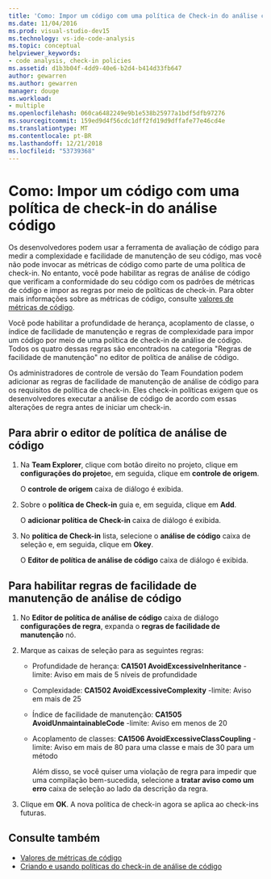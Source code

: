 ```yaml
---
title: 'Como: Impor um código com uma política de Check-in do análise código'
ms.date: 11/04/2016
ms.prod: visual-studio-dev15
ms.technology: vs-ide-code-analysis
ms.topic: conceptual
helpviewer_keywords:
- code analysis, check-in policies
ms.assetid: d1b3b04f-4dd9-40e6-b2d4-b414d33fb647
author: gewarren
ms.author: gewarren
manager: douge
ms.workload:
- multiple
ms.openlocfilehash: 060ca6482249e9b1e538b25977a1bdf5dfb97276
ms.sourcegitcommit: 159ed9d4f56cdc1dff2fd19d9dffafe77e46cd4e
ms.translationtype: MT
ms.contentlocale: pt-BR
ms.lasthandoff: 12/21/2018
ms.locfileid: "53739368"
---
```

# <a name="how-to-enforce-maintainable-code-with-a-code-analysis-check-in-policy"></a>Como: Impor um código com uma política de check-in do análise código

Os desenvolvedores podem usar a ferramenta de avaliação de código para medir a complexidade e facilidade de manutenção de seu código, mas você não pode invocar as métricas de código como parte de uma política de check-in. No entanto, você pode habilitar as regras de análise de código que verificam a conformidade do seu código com os padrões de métricas de código e impor as regras por meio de políticas de check-in. Para obter mais informações sobre as métricas de código, consulte [valores de métricas de código](../code-quality/code-metrics-values.md).

Você pode habilitar a profundidade de herança, acoplamento de classe, o índice de facilidade de manutenção e regras de complexidade para impor um código por meio de uma política de check-in de análise de código. Todos os quatro dessas regras são encontrados na categoria "Regras de facilidade de manutenção" no editor de política de análise de código.

Os administradores de controle de versão do Team Foundation podem adicionar as regras de facilidade de manutenção de análise de código para os requisitos de política de check-in. Eles check-in políticas exigem que os desenvolvedores executar a análise de código de acordo com essas alterações de regra antes de iniciar um check-in.

## <a name="to-open-the-code-analysis-policy-editor"></a>Para abrir o editor de política de análise de código

1. Na **Team Explorer**, clique com botão direito no projeto, clique em **configurações do projeto**e, em seguida, clique em **controle de origem**.

     O **controle de origem** caixa de diálogo é exibida.

2. Sobre o **política de Check-in** guia e, em seguida, clique em **Add**.

     O **adicionar política de Check-in** caixa de diálogo é exibida.

3. No **política de Check-in** lista, selecione o **análise de código** caixa de seleção e, em seguida, clique em **Okey**.

     O **Editor de política de análise de código** caixa de diálogo é exibida.

## <a name="to-enable-code-analysis-maintainability-rules"></a>Para habilitar regras de facilidade de manutenção de análise de código

1. No **Editor de política de análise de código** caixa de diálogo **configurações de regra**, expanda o **regras de facilidade de manutenção** nó.

2. Marque as caixas de seleção para as seguintes regras:

   - Profundidade de herança: **CA1501 AvoidExcessiveInheritance** -limite: Aviso em mais de 5 níveis de profundidade

   - Complexidade: **CA1502 AvoidExcessiveComplexity** -limite: Aviso em mais de 25

   - Índice de facilidade de manutenção: **CA1505 AvoidUnmaintainableCode** -limite: Aviso em menos de 20

   - Acoplamento de classes: **CA1506 AvoidExcessiveClassCoupling** -limite: Aviso em mais de 80 para uma classe e mais de 30 para um método

     Além disso, se você quiser uma violação de regra para impedir que uma compilação bem-sucedida, selecione a **tratar aviso como um erro** caixa de seleção ao lado da descrição da regra.

3. Clique em **OK**. A nova política de check-in agora se aplica ao check-ins futuras.

## <a name="see-also"></a>Consulte também

- [Valores de métricas de código](../code-quality/code-metrics-values.md)
- [Criando e usando políticas do check-in de análise de código](../code-quality/how-to-create-or-update-standard-code-analysis-check-in-policies.md)